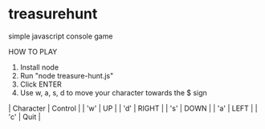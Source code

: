 # treasurehunt
simple javascript console game

HOW TO PLAY

1) Install node
2) Run "node treasure-hunt.js"
3) Click ENTER
4) Use w, a, s, d to move your character towards the $ sign

| Character | Control   | 
| 'w'       | UP        |
| 'd'       | RIGHT     |
| 's'       | DOWN      |
| 'a'       | LEFT      |
| 'c'       | Quit      |
